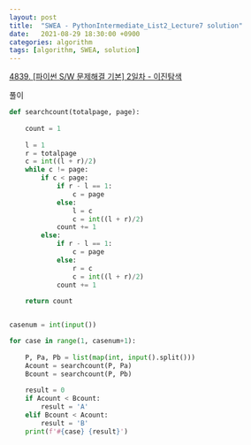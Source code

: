 ```yaml
---
layout: post
title:  "SWEA - PythonIntermediate_List2_Lecture7 solution"
date:   2021-08-29 18:30:00 +0900
categories: algorithm
tags: [algorithm, SWEA, solution]
---
```

[4839. [파이썬 S/W 문제해결 기본] 2일차 - 이진탐색](https://swexpertacademy.com/main/learn/course/subjectDetail.do?courseId=AVuPDN86AAXw5UW6&subjectId=AWOVF-WqqecDFAWg#)

풀이

```python
def searchcount(totalpage, page):
    
    count = 1
    
    l = 1
    r = totalpage
    c = int((l + r)/2)
    while c != page:
        if c < page:
            if r - l == 1:
                c = page
            else:
                l = c
                c = int((l + r)/2)
            count += 1
        else:
            if r - l == 1:
                c = page
            else:
                r = c
                c = int((l + r)/2)
            count += 1
    
    return count


casenum = int(input())

for case in range(1, casenum+1):
    
    P, Pa, Pb = list(map(int, input().split()))
    Acount = searchcount(P, Pa)
    Bcount = searchcount(P, Pb)
    
    result = 0
    if Acount < Bcount:
        result = 'A'
    elif Bcount < Acount:
        result = 'B'
    print(f'#{case} {result}')
```


